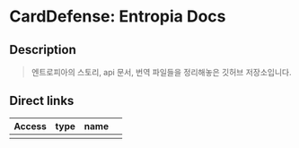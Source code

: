 
# CardDefense: Entropia Docs

## Description

> 엔트로피아의 스토리, api 문서, 번역 파일들을 정리해놓은 깃허브 저장소입니다.

## Direct links

| Access | type | name |     |
| ------ | ---- | ---- | --- |
|        |      |      |     |

<iframe
  src="obsidian://open?vault=Obsidian&file=Google.html"
  frameborder="0"
  allowfullscreen
  width="100%"
  height="500"
>test</iframe>
